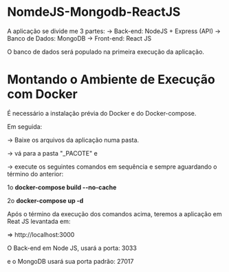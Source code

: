 # NomdeJS-Mongodb-ReactJS

A aplicação se divide me 3 partes:
-> Back-end: NodeJS + Express (API)
-> Banco de Dados: MongoDB
-> Front-end: React JS

O banco de dados será populado na primeira execução da aplicação.

# Montando o Ambiente de Execução com Docker

É necessário a instalação prévia do Docker e do Docker-compose.

Em seguida:

-> Baixe os arquivos da aplicação numa pasta.

-> vá para a pasta "_PACOTE" e

-> execute os seguintes comandos em sequência e sempre aguardando o término do anterior:

1o    **docker-compose   build   --no-cache**

2o    **docker-compose  up  -d**

Após o término da execução dos comandos acima, teremos a aplicação em Reat JS levantada em:

=> http://localhost:3000

O Back-end em Node JS, usará a porta: 3033

e o MongoDB usará sua porta padrão: 27017
